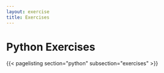 ```yaml
---
layout: exercise
title: Exercises
---
```


# Python Exercises


{{< pagelisting section="python" subsection="exercises" >}}
